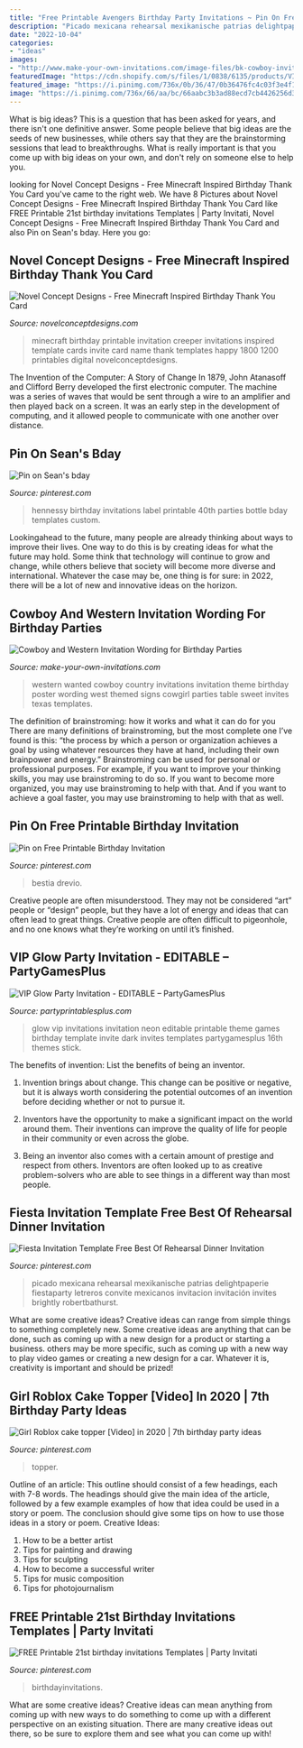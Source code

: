 ```yaml
---
title: "Free Printable Avengers Birthday Party Invitations ~ Pin On Free Printable Birthday Invitation"
description: "Picado mexicana rehearsal mexikanische patrias delightpaperie fiestaparty letreros convite mexicanos invitacion invitación invites brightly robertbathurst"
date: "2022-10-04"
categories:
- "ideas"
images:
- "http://www.make-your-own-invitations.com/image-files/bk-cowboy-invitations.jpg"
featuredImage: "https://cdn.shopify.com/s/files/1/0838/6135/products/VIP-Invitations-glow-party-printable-1_1200x1200.jpg?v=1506797524"
featured_image: "https://i.pinimg.com/736x/0b/36/47/0b36476fc4c03f3e4f1c52e09d684778.jpg"
image: "https://i.pinimg.com/736x/66/aa/bc/66aabc3b3ad88ecd7cb4426256d3efa4.jpg"
---
```



What is big ideas?
This is a question that has been asked for years, and there isn't one definitive answer. Some people believe that big ideas are the seeds of new businesses, while others say that they are the brainstorming sessions that lead to breakthroughs. What is really important is that you come up with big ideas on your own, and don't rely on someone else to help you.

	

		
looking for Novel Concept Designs - Free Minecraft Inspired Birthday Thank You Card you've came to the right web. We have 8 Pictures about Novel Concept Designs - Free Minecraft Inspired Birthday Thank You Card like FREE Printable 21st birthday invitations Templates | Party Invitati, Novel Concept Designs - Free Minecraft Inspired Birthday Thank You Card and also Pin on Sean&#039;s bday. Here you go:
		
    
## Novel Concept Designs - Free Minecraft Inspired Birthday Thank You Card

<img loading=lazy src="http://cdn.shopify.com/s/files/1/0248/3042/products/MinecraftCreeperBlank_3d1c9e4d-2b65-4765-8060-ac2d4c37f0f9_1024x1024.jpg?v=1378906933" onerror="this.onerror=null;this.src='https://tse3.mm.bing.net/th?id=OIP.jGlac1f5UmN7tT72RNXyVQHaE8&amp;pid=15.1';" alt="Novel Concept Designs - Free Minecraft Inspired Birthday Thank You Card">

_Source: novelconceptdesigns.com_

>minecraft birthday printable invitation creeper invitations inspired template cards invite card name thank templates happy 1800 1200 printables digital novelconceptdesigns. 

	

The Invention of the Computer: A Story of Change
In 1879, John Atanasoff and Clifford Berry developed the first electronic computer. The machine was a series of waves that would be sent through a wire to an amplifier and then played back on a screen. It was an early step in the development of computing, and it allowed people to communicate with one another over distance.

    
## Pin On Sean&#039;s Bday

<img loading=lazy src="https://i.pinimg.com/736x/10/29/b6/1029b621354420ffee32816001999bee.jpg" onerror="this.onerror=null;this.src='https://tse1.mm.bing.net/th?id=OIP.3Zc3RfjnxZp1FtoPEIwjWAHaKz&amp;pid=15.1';" alt="Pin on Sean&#039;s bday">

_Source: pinterest.com_

>hennessy birthday invitations label printable 40th parties bottle bday templates custom. 

	

Lookingahead to the future, many people are already thinking about ways to improve their lives. One way to do this is by creating ideas for what the future may hold. Some think that technology will continue to grow and change, while others believe that society will become more diverse and international. Whatever the case may be, one thing is for sure: in 2022, there will be a lot of new and innovative ideas on the horizon.

    
## Cowboy And Western Invitation Wording For Birthday Parties

<img loading=lazy src="http://www.make-your-own-invitations.com/image-files/bk-cowboy-invitations.jpg" onerror="this.onerror=null;this.src='https://tse2.mm.bing.net/th?id=OIP.RJZVQpE9lP8rbOSQTyvAGAHaLH&amp;pid=15.1';" alt="Cowboy and Western Invitation Wording for Birthday Parties">

_Source: make-your-own-invitations.com_

>western wanted cowboy country invitations invitation theme birthday poster wording west themed signs cowgirl parties table sweet invites texas templates. 

	

The definition of brainstroming: how it works and what it can do for you
There are many definitions of brainstroming, but the most complete one I’ve found is this: “the process by which a person or organization achieves a goal by using whatever resources they have at hand, including their own brainpower and energy.” Brainstroming can be used for personal or professional purposes. For example, if you want to improve your thinking skills, you may use brainstroming to do so. If you want to become more organized, you may use brainstroming to help with that. And if you want to achieve a goal faster, you may use brainstroming to help with that as well.

    
## Pin On Free Printable Birthday Invitation

<img loading=lazy src="https://i.pinimg.com/736x/0b/36/47/0b36476fc4c03f3e4f1c52e09d684778.jpg" onerror="this.onerror=null;this.src='https://tse1.mm.bing.net/th?id=OIP.fL2733DKnYxVRzYbVeXrNQHaKX&amp;pid=15.1';" alt="Pin on Free Printable Birthday Invitation">

_Source: pinterest.com_

>bestia drevio. 

	

Creative people are often misunderstood. They may not be considered “art” people or “design” people, but they have a lot of energy and ideas that can often lead to great things. Creative people are often difficult to pigeonhole, and no one knows what they’re working on until it’s finished.

    
## VIP Glow Party Invitation - EDITABLE – PartyGamesPlus

<img loading=lazy src="https://cdn.shopify.com/s/files/1/0838/6135/products/VIP-Invitations-glow-party-printable-1_1200x1200.jpg?v=1506797524" onerror="this.onerror=null;this.src='https://tse2.mm.bing.net/th?id=OIP.54FJi6-Au8oRjpISJEQHSgAAAA&amp;pid=15.1';" alt="VIP Glow Party Invitation - EDITABLE – PartyGamesPlus">

_Source: partyprintablesplus.com_

>glow vip invitations invitation neon editable printable theme games birthday template invite dark invites templates partygamesplus 16th themes stick. 

	

The benefits of invention: List the benefits of being an inventor.
1. Invention brings about change. This change can be positive or negative, but it is always worth considering the potential outcomes of an invention before deciding whether or not to pursue it.
2. Inventors have the opportunity to make a significant impact on the world around them. Their inventions can improve the quality of life for people in their community or even across the globe.

3. Being an inventor also comes with a certain amount of prestige and respect from others. Inventors are often looked up to as creative problem-solvers who are able to see things in a different way than most people.

    
## Fiesta Invitation Template Free Best Of Rehearsal Dinner Invitation

<img loading=lazy src="https://i.pinimg.com/736x/42/2a/2c/422a2c94f9040d696bb024994d545084.jpg" onerror="this.onerror=null;this.src='https://tse2.mm.bing.net/th?id=OIP.AbK17cCnXvDHsvOR8HELwgHaKX&amp;pid=15.1';" alt="Fiesta Invitation Template Free Best Of Rehearsal Dinner Invitation">

_Source: pinterest.com_

>picado mexicana rehearsal mexikanische patrias delightpaperie fiestaparty letreros convite mexicanos invitacion invitación invites brightly robertbathurst. 

	

What are some creative ideas?
Creative ideas can range from simple things to something completely new. Some creative ideas are anything that can be done, such as coming up with a new design for a product or starting a business. others may be more specific, such as coming up with a new way to play video games or creating a new design for a car. Whatever it is, creativity is important and should be prized!

    
## Girl Roblox Cake Topper [Video] In 2020 | 7th Birthday Party Ideas

<img loading=lazy src="https://i.pinimg.com/736x/66/aa/bc/66aabc3b3ad88ecd7cb4426256d3efa4.jpg" onerror="this.onerror=null;this.src='https://tse1.mm.bing.net/th?id=OIP.rCMSC68c2UNH3dylqpodOwHaNK&amp;pid=15.1';" alt="Girl Roblox cake topper [Video] in 2020 | 7th birthday party ideas">

_Source: pinterest.com_

>topper. 

	

Outline of an article: This outline should consist of a few headings, each with 7-8 words. The headings should give the main idea of the article, followed by a few example examples of how that idea could be used in a story or poem. The conclusion should give some tips on how to use those ideas in a story or poem.
Creative Ideas:

1. How to be a better artist 
2. Tips for painting and drawing 
3. Tips for sculpting 
4. How to become a successful writer 
5. Tips for music composition 
6. Tips for photojournalism 

    
## FREE Printable 21st Birthday Invitations Templates | Party Invitati

<img loading=lazy src="https://i.pinimg.com/736x/8f/e4/d2/8fe4d24afae70a6507e232982f742bc9.jpg" onerror="this.onerror=null;this.src='https://tse4.mm.bing.net/th?id=OIP.5NASvWMwm8Coh9z5Bfs6AwHaKW&amp;pid=15.1';" alt="FREE Printable 21st birthday invitations Templates | Party Invitati">

_Source: pinterest.com_

>birthdayinvitations. 

	

What are some creative ideas?
Creative ideas can mean anything from coming up with new ways to do something to come up with a different perspective on an existing situation. There are many creative ideas out there, so be sure to explore them and see what you can come up with!

